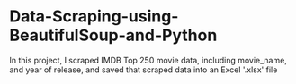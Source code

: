 # Data-Scraping-using-BeautifulSoup-and-Python
In this project, I scraped IMDB Top 250 movie data, including movie_name, and year of release, and saved that scraped data into an Excel '.xlsx' file
